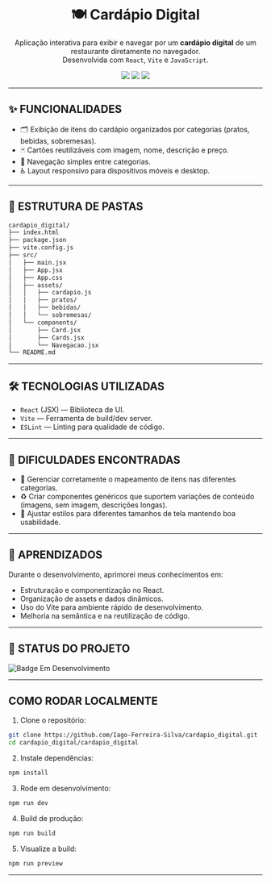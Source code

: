 <h1 align="center">🍽️ Cardápio Digital</h1>

<p align="center">
  Aplicação interativa para exibir e navegar por um <strong>cardápio digital</strong> de um restaurante diretamente no navegador.<br/>
  Desenvolvida com <code>React</code>, <code>Vite</code> e <code>JavaScript</code>.
</p>

<p align="center">
  <img src="https://img.shields.io/badge/React-61DAFB?style=for-the-badge&logo=react&logoColor=black"/>
  <img src="https://img.shields.io/badge/Vite-646CFF?style=for-the-badge&logo=vite&logoColor=white"/>
  <img src="https://img.shields.io/badge/JavaScript-F7DF1E?style=for-the-badge&logo=javascript&logoColor=black"/>
</p>

---

## ✨ FUNCIONALIDADES

- 🗂️ Exibição de itens do cardápio organizados por categorias (pratos, bebidas, sobremesas).  
- 🃏 Cartões reutilizáveis com imagem, nome, descrição e preço.  
- 🔎 Navegação simples entre categorias.  
- ♿ Layout responsivo para dispositivos móveis e desktop.  

---

## 📁 ESTRUTURA DE PASTAS

```bash
cardapio_digital/
├── index.html
├── package.json
├── vite.config.js
├── src/
│   ├── main.jsx
│   ├── App.jsx
│   ├── App.css
│   ├── assets/
│   │   ├── cardapio.js
│   │   ├── pratos/
│   │   ├── bebidas/
│   │   └── sobremesas/
│   └── components/
│       ├── Card.jsx
│       ├── Cards.jsx
│       └── Navegacao.jsx
└── README.md
```

---

## 🛠️ TECNOLOGIAS UTILIZADAS

- `React` (JSX) — Biblioteca de UI.
- `Vite` — Ferramenta de build/dev server.
- `ESLint` — Linting para qualidade de código.

---

## 🚧 DIFICULDADES ENCONTRADAS

- 🧭 Gerenciar corretamente o mapeamento de itens nas diferentes categorias.
- ♻️ Criar componentes genéricos que suportem variações de conteúdo (imagens, sem imagem, descrições longas).
- 📱 Ajustar estilos para diferentes tamanhos de tela mantendo boa usabilidade.

---

## 🧠 APRENDIZADOS

Durante o desenvolvimento, aprimorei meus conhecimentos em:
- Estruturação e componentização no React.
- Organização de assets e dados dinâmicos.
- Uso do Vite para ambiente rápido de desenvolvimento.
- Melhoria na semântica e na reutilização de código.

---

## 📌 STATUS DO PROJETO
![Badge Em Desenvolvimento](https://img.shields.io/static/v1?label=STATUS&message=EM%20DESENVOLVIMENTO&color=yellow&style=for-the-badge)

---

## COMO RODAR LOCALMENTE

1. Clone o repositório:

```bash
git clone https://github.com/Iago-Ferreira-Silva/cardapio_digital.git
cd cardapio_digital/cardapio_digital
```

2. Instale dependências:

```bash
npm install
```

3. Rode em desenvolvimento:

```bash
npm run dev
```

4. Build de produção:

```bash
npm run build
```

5. Visualize a build:

```bash
npm run preview
```
---